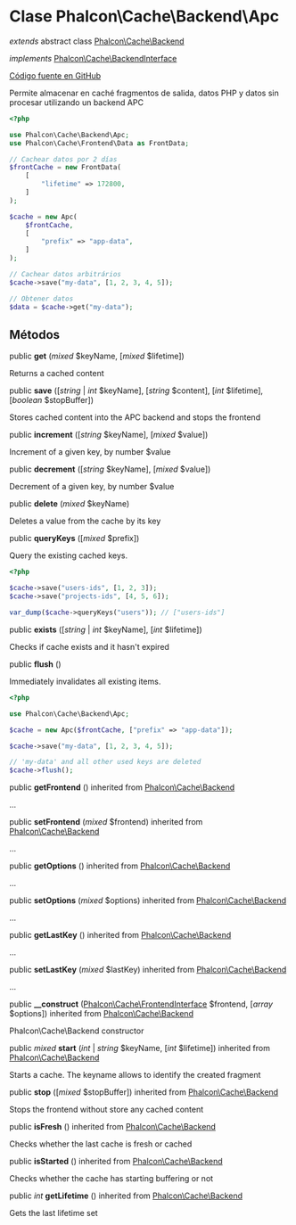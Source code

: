 # Clase **Phalcon\\Cache\\Backend\\Apc**

*extends* abstract class [Phalcon\Cache\Backend](/[[language]]/[[version]]/api/Phalcon_Cache_Backend)

*implements* [Phalcon\Cache\BackendInterface](/[[language]]/[[version]]/api/Phalcon_Cache_BackendInterface)

<a href="https://github.com/phalcon/cphalcon/blob/master/phalcon/cache/backend/apc.zep" class="btn btn-default btn-sm">Código fuente en GitHub</a>

Permite almacenar en caché fragmentos de salida, datos PHP y datos sin procesar utilizando un backend APC

```php
<?php

use Phalcon\Cache\Backend\Apc;
use Phalcon\Cache\Frontend\Data as FrontData;

// Cachear datos por 2 días
$frontCache = new FrontData(
    [
        "lifetime" => 172800,
    ]
);

$cache = new Apc(
    $frontCache,
    [
        "prefix" => "app-data",
    ]
);

// Cachear datos arbitrários
$cache->save("my-data", [1, 2, 3, 4, 5]);

// Obtener datos
$data = $cache->get("my-data");

```

## Métodos

public **get** (*mixed* $keyName, [*mixed* $lifetime])

Returns a cached content

public **save** ([*string* | *int* $keyName], [*string* $content], [*int* $lifetime], [*boolean* $stopBuffer])

Stores cached content into the APC backend and stops the frontend

public **increment** ([*string* $keyName], [*mixed* $value])

Increment of a given key, by number $value

public **decrement** ([*string* $keyName], [*mixed* $value])

Decrement of a given key, by number $value

public **delete** (*mixed* $keyName)

Deletes a value from the cache by its key

public **queryKeys** ([*mixed* $prefix])

Query the existing cached keys.

```php
<?php

$cache->save("users-ids", [1, 2, 3]);
$cache->save("projects-ids", [4, 5, 6]);

var_dump($cache->queryKeys("users")); // ["users-ids"]

```

public **exists** ([*string* | *int* $keyName], [*int* $lifetime])

Checks if cache exists and it hasn't expired

public **flush** ()

Immediately invalidates all existing items.

```php
<?php

use Phalcon\Cache\Backend\Apc;

$cache = new Apc($frontCache, ["prefix" => "app-data"]);

$cache->save("my-data", [1, 2, 3, 4, 5]);

// 'my-data' and all other used keys are deleted
$cache->flush();

```

public **getFrontend** () inherited from [Phalcon\Cache\Backend](/[[language]]/[[version]]/api/Phalcon_Cache_Backend)

...

public **setFrontend** (*mixed* $frontend) inherited from [Phalcon\Cache\Backend](/[[language]]/[[version]]/api/Phalcon_Cache_Backend)

...

public **getOptions** () inherited from [Phalcon\Cache\Backend](/[[language]]/[[version]]/api/Phalcon_Cache_Backend)

...

public **setOptions** (*mixed* $options) inherited from [Phalcon\Cache\Backend](/[[language]]/[[version]]/api/Phalcon_Cache_Backend)

...

public **getLastKey** () inherited from [Phalcon\Cache\Backend](/[[language]]/[[version]]/api/Phalcon_Cache_Backend)

...

public **setLastKey** (*mixed* $lastKey) inherited from [Phalcon\Cache\Backend](/[[language]]/[[version]]/api/Phalcon_Cache_Backend)

...

public **__construct** ([Phalcon\Cache\FrontendInterface](/[[language]]/[[version]]/api/Phalcon_Cache_FrontendInterface) $frontend, [*array* $options]) inherited from [Phalcon\Cache\Backend](/[[language]]/[[version]]/api/Phalcon_Cache_Backend)

Phalcon\\Cache\\Backend constructor

public *mixed* **start** (*int* | *string* $keyName, [*int* $lifetime]) inherited from [Phalcon\Cache\Backend](/[[language]]/[[version]]/api/Phalcon_Cache_Backend)

Starts a cache. The keyname allows to identify the created fragment

public **stop** ([*mixed* $stopBuffer]) inherited from [Phalcon\Cache\Backend](/[[language]]/[[version]]/api/Phalcon_Cache_Backend)

Stops the frontend without store any cached content

public **isFresh** () inherited from [Phalcon\Cache\Backend](/[[language]]/[[version]]/api/Phalcon_Cache_Backend)

Checks whether the last cache is fresh or cached

public **isStarted** () inherited from [Phalcon\Cache\Backend](/[[language]]/[[version]]/api/Phalcon_Cache_Backend)

Checks whether the cache has starting buffering or not

public *int* **getLifetime** () inherited from [Phalcon\Cache\Backend](/[[language]]/[[version]]/api/Phalcon_Cache_Backend)

Gets the last lifetime set